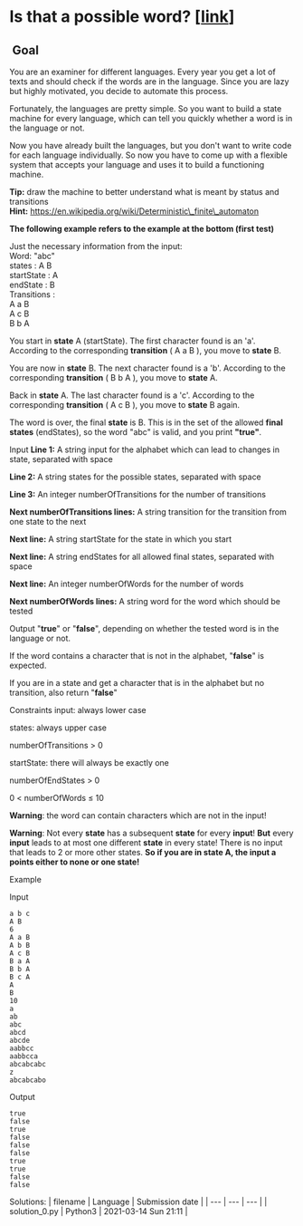 # Is that a possible word? \[[link](https://www.codingame.com/training/easy/is-that-a-possible-word)\]


 Goal
-----


You are an examiner for different languages. Every year you get a lot of texts and should check if the words are in the language. Since you are lazy but highly motivated, you decide to automate this process.  
  
Fortunately, the languages are pretty simple. So you want to build a state machine for every language, which can tell you quickly whether a word is in the language or not.  
  
Now you have already built the languages, but you don't want to write code for each language individually. So now you have to come up with a flexible system that accepts your language and uses it to build a functioning machine.  
  
**Tip:** draw the machine to better understand what is meant by status and transitions  
**Hint:** https://en.wikipedia.org/wiki/Deterministic\_finite\_automaton  
  
  
**The following example refers to the example at the bottom (first test)**  
  
Just the necessary information from the input:  
Word: "abc"  
states : A B  
startState : A  
endState : B  
Transitions :  
A a B  
A c B  
B b A  
  
You start in **state** A (startState). The first character found is an 'a'. According to the corresponding **transition** ( A a B ), you move to **state** B.  
  
You are now in **state** B. The next character found is a 'b'. According to the corresponding **transition** ( B b A ), you move to **state** A.  
  
Back in **state** A. The last character found is a 'c'. According to the corresponding **transition** ( A c B ), you move to **state** B again.  
  
The word is over, the final **state** is B. This is in the set of the allowed **final states** (endStates), so the word "abc" is valid, and you print **"true"**.



Input
**Line 1:** A string input for the alphabet which can lead to changes in state, separated with space  
  
**Line 2:** A string states for the possible states, separated with space  
  
**Line 3:** An integer numberOfTransitions for the number of transitions  
  
**Next numberOfTransitions lines:** A string transition for the transition from one state to the next  
  
**Next line:** A string startState for the state in which you start  
  
**Next line:** A string endStates for all allowed final states, separated with space  
  
**Next line:** An integer numberOfWords for the number of words  
  
**Next numberOfWords lines:** A string word for the word which should be tested


Output
"**true**" or "**false**", depending on whether the tested word is in the language or not.  
  
If the word contains a character that is not in the alphabet, "**false**" is expected.  
  
If you are in a state and get a character that is in the alphabet but no transition, also return "**false**"


Constraints
input: always lower case  
  
states: always upper case  
  
numberOfTransitions > 0  
  
startState: there will always be exactly one  
  
numberOfEndStates > 0  
  
0 < numberOfWords ≤ 10  
  
**Warning**: the word can contain characters which are not in the input!  
  
**Warning**: Not every **state** has a subsequent **state** for every **input**! **But** every **input** leads to at most one different **state** in every state! There is no input that leads to 2 or more other states. **So if you are in state A, the input a points either to none or one state!**


Example


Input

```
a b c
A B
6
A a B
A b B
A c B
B a A
B b A
B c A
A
B
10
a
ab
abc
abcd
abcde
aabbcc
aabbcca
abcabcabc
z
abcabcabo
```



Output

```
true
false
true
false
false
false
true
true
false
false
```





Solutions:
| filename | Language | Submission date |
| --- | --- | --- |
| solution_0.py | Python3 | 2021-03-14 Sun 21:11 |
